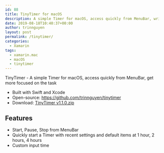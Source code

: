 ```yaml
---
id: 88
title: TinyTimer for macOS
description: A simple Timer for macOS, access quickly from MenuBar, written in Swift
date: 2019-08-18T10:40:37+00:00
author: trinnguyen
layout: post
permalink: /tinytimer/
categories:
  - Xamarin
tags:
  - xamarin.mac
  - macOS
  - tinytimer
---
```


TinyTimer - A simple Timer for macOS, access quickly from MenuBar, get more focused on the task
- Built with Swift and Xcode
- Open-source: <a href="https://github.com/trinnguyen/tinytimer">https://github.com/trinnguyen/tinytimer</a>
- Download: [TinyTimer v1.1.0.zip](https://github.com/trinnguyen/tinytimer/releases/download/v1.1.0/TinyTimer-v1.1.0.zip)

## Features
- Start, Pause, Stop from MenuBar
- Quickly start a Timer with recent settings and default items at 1 hour, 2 hours, 4 hours
- Custom input time
